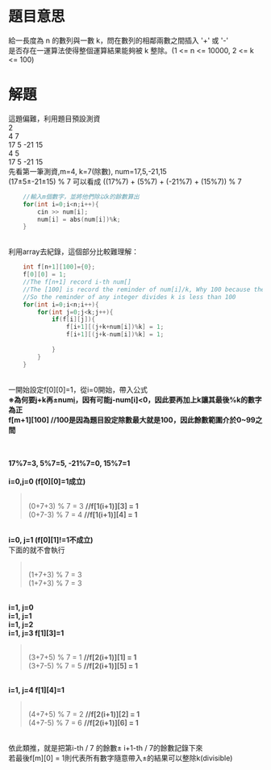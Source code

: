 # 題目意思<br>
給一長度為 n 的數列與一數 k，問在數列的相鄰兩數之間插入 '+' 或 '-'
<br>是否存在一運算法使得整個運算結果能夠被 k 整除。(1 <= n <= 10000, 2 <= k <= 100)
# 解題<br>
這題偏難，利用題目預設測資 
<br>2
<br>4 7
<br>17 5 -21 15
<br>4 5
<br>17 5 -21 15
<br>先看第一筆測資,m=4, k=7(除數), num=17,5,-21,15
<br>(17±5±-21±15) % 7 可以看成 ((17%7) + (5%7) + (-21%7) + (15%7)) % 7
```cpp
	//輸入m個數字，並將他們除以k的餘數算出
	for(int i=0;i<n;i++){
		cin >> num[i];
		num[i] = abs(num[i])%k;
	}
```
<br>利用array去紀錄，這個部分比較難理解：
```cpp
	int f[n+1][100]={0}; 
	f[0][0] = 1;
	//The f[n+1] record i-th num[]
	//The [100] is record the reminder of num[i]/k, Why 100 because the k is from 2~100
	//So the reminder of any integer divides k is less than 100
	for(int i=0;i<n;i++){
		for(int j=0;j<k;j++){
			if(f[i][j]){
				f[i+1][(j+k+num[i])%k] = 1;
				f[i+1][(j+k-num[i])%k] = 1;
				
			}
		}
	}
```
<br>一開始設定f[0][0]=1，從i=0開始，帶入公式
<br>**※為何要j+k再±num[i](餘數)，因有可能j-num[i]<0，因此要再加上k讓其最後%k的數字為正**
<br>**f[m+1][100] //100是因為題目設定除數最大就是100，因此餘數範圍介於0~99之間**

<br><br>**17%7=3, 5%7=5, -21%7=0, 15%7=1**
<br><br>**i=0,j=0 (f[0][0]=1成立)**
> <br>(0+7+3) % 7 = 3  **//f[1(i+1)][3] = 1**
> <br>(0+7-3) % 7 = 4  **//f[1(i+1)][4] = 1**

<br>**i=0, j=1 (f[0][1]!=1不成立)**
<br>下面的就不會執行
> <br>(1+7+3) % 7 = 3
> <br>(1+7+3) % 7 = 3

<br>**i=1, j=0**
<br>**i=1, j=1**
<br>**i=1, j=2**
<br>**i=1, j=3 f[1][3]=1**
> <br>(3+7+5) % 7 = 1  **//f[2(i+1)][1] = 1**
> <br>(3+7-5) % 7 = 5  **//f[2(i+1)][5] = 1**

<br>**i=1, j=4 f[1][4]=1**
> <br>(4+7+5) % 7 = 2  **//f[2(i+1)][2] = 1**
> <br>(4+7-5) % 7 = 6  **//f[2(i+1)][6] = 1**

<br>依此類推，就是把第i-th / 7 的餘數± i+1-th / 7的餘數記錄下來
<br>若最後f[m][0] = 1則代表所有數字隨意帶入±的結果可以整除k(divisible) 
